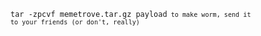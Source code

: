 <code>tar -zpcvf memetrove.tar.gz payload<code> to make worm, send it to your friends (or don't, really)
